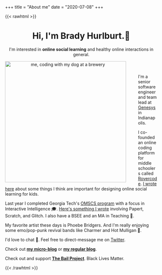 +++
title = "About me"
date = "2020-07-08"
+++

{{< rawhtml >}}

<header>
  <h1>Hi, I'm Brady Hurlburt.<span class="wave">👋 </span></h1>

  <p>
    I'm interested in <strong>online social learning</strong> and healthy online interactions in general.
  </p>
  <img
    height="400px;"
    src="https://i.imgur.com/CqTNsut.jpg"
    alt="me, coding with my dog at a brewery"
    style="float: left; margin: 0px 40px 10px 0;"
  />
</header>

<section>
  <p>
    I'm a senior software engineer and team lead at
    <a href="https://genesys.com">Genesys</a> in Indianapolis.
  </p>
  <p>
    I co-founded an online coding platform for middle
    schoolers called <a href="https://rovercode.com">Rovercode</a>.
    <a href="https://medium.com/@bradyhurlburt/fd8862ad361c">I wrote here</a>
    about some things I think are important for designing online social learning
    for kids.
  </p>
  <p>
    Last year I completed Georgia Tech's
    <a href="https://twitter.com/GTOMSCS">OMSCS program</a> with a focus in
    Interactive Intelligence 🎓.
    <a href="/pdfs/peer-support-2018.pdf">
      Here's something I wrote</a
    >
    involving Papert, Scratch, and Glitch. I also have a BSEE and an MA in
    Teaching 📜.
  </p>
  <p>
    My favorite artist these days is Phoebe Bridgers. And I'm really enjoying some emo/pop-punk revival bands like Charmer and Hot Mulligan 🎸.
  </p>
  <p>
    I'd love to chat 💬. Feel free to direct-message me on
    <a href="https://twitter.com/aninternetof">Twitter</a>.
  </p>
  <p>
    Check out <strong><a href="/micro/">my micro-blog</a></strong> or
    <strong><a href="/post/">my regular blog</a></strong>.
  </p>
  <p>
    Check out and support <strong><a href="https://bailproject.org/faq/">The Bail Project</a></strong>.
    Black Lives Matter.
  </p>
</section>

{{< /rawhtml >}}
